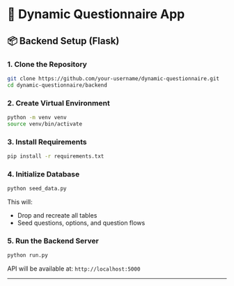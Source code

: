 # 📝 Dynamic Questionnaire App

## 📦 Backend Setup (Flask)

### 1. Clone the Repository

```bash
git clone https://github.com/your-username/dynamic-questionnaire.git
cd dynamic-questionnaire/backend
```

### 2. Create Virtual Environment

```bash
python -m venv venv
source venv/bin/activate
```

### 3. Install Requirements

```bash
pip install -r requirements.txt
```

### 4. Initialize Database

```bash
python seed_data.py
```

This will:
- Drop and recreate all tables
- Seed questions, options, and question flows

### 5. Run the Backend Server

```bash
python run.py
```

API will be available at: `http://localhost:5000`

---
